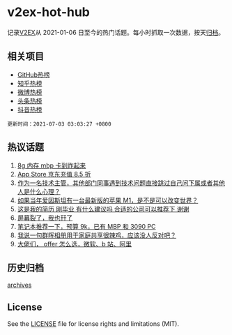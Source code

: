 # v2ex-hot-hub

 记录[V2EX](https://www.v2ex.com/)从 2021-01-06 日至今的热门话题。每小时抓取一次数据，按天[归档](archives)。
 
 ## 相关项目

- [GitHub热榜](https://github.com/snaildev/github-hot-hub)
- [知乎热榜](https://github.com/snaildev/zhihu-hot-hub)
- [微博热榜](https://github.com/snaildev/weibo-hot-hub)
- [头条热榜](https://github.com/snaildev/toutiao-hot-hub)
- [抖音热榜](https://github.com/snaildev/douyin-hot-hub)


 `更新时间：2021-07-03 03:03:27 +0800`

## 热议话题

1. [8g 内存 mbp 卡到炸起来](https://www.v2ex.com/t/787036)
1. [App Store 京东充值 8.5 折](https://www.v2ex.com/t/787048)
1. [作为一名技术主管，其他部门同事遇到技术问题直接跳过自己问下属或者其他人是什么心理？](https://www.v2ex.com/t/787072)
1. [如果当年爱因斯坦有一台最新版的苹果 M1，是不是可以改变世界？](https://www.v2ex.com/t/787123)
1. [这是我的简历 刚毕业 有什么建议吗 合适的公司可以推荐下 谢谢](https://www.v2ex.com/t/787102)
1. [屏幕裂了，我也幵了](https://www.v2ex.com/t/787042)
1. [笔记本推荐一下，预算 9k，已有 MBP 和 3090 PC](https://www.v2ex.com/t/787034)
1. [我说一句群晖相册用于家庭共享很辣鸡，应该没人反对吧？](https://www.v2ex.com/t/787103)
1. [大佬们， offer 怎么选，微软、b 站、阿里](https://www.v2ex.com/t/787201)

## 历史归档

[archives](archives)

## License

See the [LICENSE](LICENSE) file for license rights and limitations (MIT).
